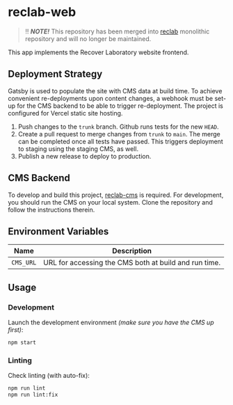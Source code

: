 # reclab-web

> ‼️ **_NOTE!_** This repository has been merged into [reclab](https://github.com/joonashak/reclab) monolithic repository and will no longer be maintained.

This app implements the Recover Laboratory website frontend.

## Deployment Strategy

Gatsby is used to populate the site with CMS data at build time. To achieve convenient re-deployments upon content changes, a webhook must be set-up for the CMS backend to be able to trigger re-deployment. The project is configured for Vercel static site hosting.

1. Push changes to the `trunk` branch. Github runs tests for the new `HEAD`.
2. Create a pull request to merge changes from `trunk` to `main`. The merge can be completed once all tests have passed. This triggers deployment to staging using the staging CMS, as well.
3. Publish a new release to deploy to production.

## CMS Backend

To develop and build this project, [reclab-cms](https://github.com/joonashak/reclab-cms) is required. For development, you should run the CMS on your local system. Clone the repository and follow the instructions therein.

## Environment Variables

Name | Description
-|-
`CMS_URL` | URL for accessing the CMS both at build and run time.

## Usage

### Development

Launch the development environment *(make sure you have the CMS up first)*:

```bash
npm start
```

### Linting

Check linting (with auto-fix):

```bash
npm run lint
npm run lint:fix
```
